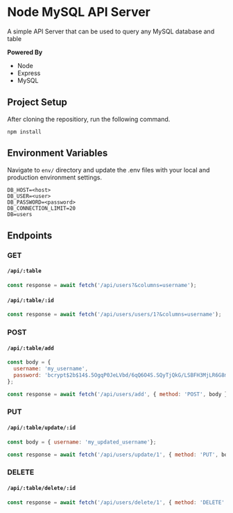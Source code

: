 # Node MySQL API Server

A simple API Server that can be used to query any MySQL database and table

**Powered By**

- Node
- Express
- MySQL

## Project Setup

After cloning the repositiory, run the following command.

`npm install`

## Environment Variables

Navigate to `env/` directory and update the .env files with your local and production environment settings.

```
DB_HOST=<host>
DB_USER=<user>
DB_PASSWORD=<password>
DB_CONNECTION_LIMIT=20
DB=users
```

## Endpoints

### GET

#### `/api/:table`

```javascript
const response = await fetch('/api/users?&columns=username'); 
```

#### `/api/:table/:id`

```javascript
const response = await fetch('/api/users/users/1?&columns=username'); 
```

### POST

#### `/api/:table/add`

```javascript
const body = { 
  username: 'my_username', 
  password: 'bcrypt$2b$14$.5OgqP0JeLVbd/6qQ6O4S.SQyTjQkG/LSBFH3MjLR6G8mnGo1vMFG', 
};

const response = await fetch('/api/users/add', { method: 'POST', body }); 
```

### PUT

#### `/api/:table/update/:id`

```javascript
const body = { username: 'my_updated_username'};

const response = await fetch('/api/users/update/1', { method: 'PUT', body }); 
```

### DELETE

#### `/api/:table/delete/:id`

```javascript
const response = await fetch('/api/users/delete/1', { method: 'DELETE' }); 
```